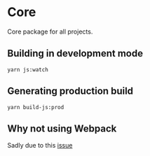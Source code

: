 # Core

Core package for all projects.

## Building in development mode

```shell
yarn js:watch
```

## Generating production build

```shell
yarn build-js:prod
```

## Why not using Webpack

Sadly due to this [issue](https://github.com/webpack/webpack/issues/6386)
